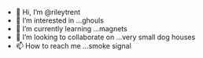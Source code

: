 - 👋 Hi, I’m @rileytrent
- 👀 I’m interested in ...ghouls
- 🌱 I’m currently learning ...magnets
- 💞️ I’m looking to collaborate on ...very small dog houses
- 📫 How to reach me ...smoke signal

<!---
rileytrent/rileytrent is a ✨ special ✨ repository because its `README.md` (this file) appears on your GitHub profile.
You can click the Preview link to take a look at your changes.
--->
